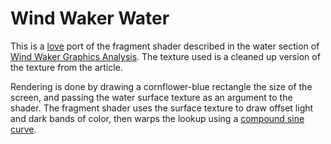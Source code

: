 Wind Waker Water
================

This is a [love][1] port of the fragment shader described in the water
section of [Wind Waker Graphics Analysis][2]. The texture used is a cleaned up
version of the texture from the article.

Rendering is done by drawing a cornflower-blue rectangle the size of the screen,
and passing the water surface texture as an argument to the shader. The fragment
shader uses the surface texture to draw offset light and dark bands of color,
then warps the lookup using a [compound sine curve][3].

[1]: https://love2d.org
[2]: https://medium.com/@gordonnl/wind-waker-graphics-analysis-a0b575a31127
[3]: https://stackoverflow.com/questions/36174431/how-to-make-a-wave-warp-effect-in-shader
